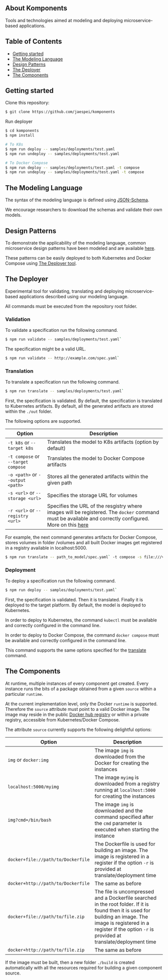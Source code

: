 ## About Komponents
Tools and technologies aimed at modeling and deploying microservice-based applications.

## Table of Contents

- [Getting started](#getting-started)
- [The Modeling Language](#the-modeling-language)
- [Design Patterns](#design-patterns)
- [The Deployer](#the-deployer)
- [The Components](#the-components)


## Getting started

Clone this repository:
```bash
$ git clone https://github.com/jaespei/komponents
```

Run deployer
```bash
$ cd komponents
$ npm install

# To K8s
$ npm run deploy -- samples/deployments/test.yaml
$ npm run undeploy -- samples/deployments/test.yaml 

# To Docker Compose
$ npm run deploy -- samples/deployments/test.yaml -t compose
$ npm run undeploy -- samples/deployments/test.yaml -t compose
```

## The Modeling Language
The syntax of the modeling language is defined using [JSON-Schema](./schemas/README.md).

We encourage researchers to download the schemas and validate their own models.

## Design Patterns
To demonstrate the applicability of the modeling language, common microservice design patterns have been modeled and are available [here](./samples/patterns/README.md). 

These patterns can be easily deployed to both Kubernetes and Docker Compose using [The Deployer tool](#the-deployer).

## The Deployer
Experimental tool for validating, translating and deploying microservice-based applications described using our modeling language. 

All commands must be executed from the repository root folder.

### Validation

To validate a specification run the following command.

```bash
$ npm run validate -- samples/deployments/test.yaml`
```
The specification might be a valid URL.

```bash
$ npm run validate -- http://example.com/spec.yaml`
```

### Translation
To translate a specification run the following command.

```bash
$ npm run translate -- samples/deployments/test.yaml`
```
First, the specification is validated. By default, the specification is translated to Kubernetes artifacts. By default, all the generated artifacts are stored within the `./out` folder.

The following options are supported.

| Option | Description |
| ------- | ----------- |
| `-t k8s` or `--target k8s` | Translates the model to K8s artifacts (option by default) |
| `-t compose` or `--target compose` | Translates the model to Docker Compose artifacts |
| `-o <path>` or `--output <path>` | Stores all the generated artifacts within the given path |
| `-s <url>` or `--storage <url>` | Specifies the storage URL for volumes |
| `-r <url>` or `--registry <url>` | Specifies the URL of the resgistry where images will be registered. The `docker` command must be available and correctly configured. More on this [here](#the-components) |

For example, the next command generates artifacts for Docker Compose, stores volumes in folder /volumes and all built Docker images get registered in a registry available in localhost:5000.

```bash
$ npm run translate -- path_to_model/spec.yaml` -t compose -s file:///volumes -r localhost:5000
```

### Deployment
To deploy a specification run the following command.

```bash
$ npm run deploy -- samples/deployments/test.yaml`
```
First, the specification is validated. Then it is translated. Finally it is deployed to the target platform. By default, the model is deployed to Kubernetes. 

In order to deploy to Kubernetes, the command `kubectl` must be available and correctly configured in the command line.

In order to deploy to Docker Compose, the command `docker compose` must be available and correctly configured in the command line.

This command supports the same options specified for the [translate](#translation) command.

## The Components
At runtime, multiple instances of every component get created. Every instance runs the bits of a package obtained from a given `source` within a particular `runtime`. 

At the current implementation level, only the Docker `runtime` is supported. Therefore the `source` attribute must point to a valid Docker image. The image may reside in the public [Docker hub registry](hub.docker.com) or within a private registry, accessible from Kubernetes/Docker Compose. 

The attribute `source` currently supports the following delightful options:

| Option | Description |
| ------- | ----------- |
| `img` or `docker:img` | The image `img` is downloaded from the Docker for creating the instances |
| `localhost:5000/myimg` | The image `myimg` is downloaded from a registry running at `localhost:5000` for creating the instances |
| `img?cmd=/bin/bash` | The image `img` is downloaded and the command specified after the `cmd` parameter is executed when starting the instance |
| `docker+file://path/to/Dockerfile` | The Dockerfile is used for building an image. The image is registered in a register if the option `-r` is provided at translate/deployment time |
| `docker+http://path/to/Dockerfile` | The same as before |
| `docker+file://path/to/file.zip` | The file is uncompressed and a Dockerfile searched in the root folder. If it is found then it is used for building an image. The image is registered in a register if the option `-r` is provided at translate/deployment time |
| `docker+http://path/to/file.zip` | The same as before |

If the image must be built, then a new folder `./build` is created automatically with all the resources required for building a given component source.
